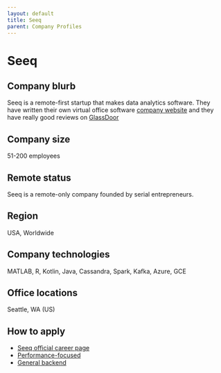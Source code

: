 ```yaml
---
layout: default
title: Seeq
parent: Company Profiles
---
```


# Seeq

## Company blurb

Seeq is a remote-first startup that makes data analytics software. They have written their own virtual office software [company website](https://qube.work) and they have really good reviews on [GlassDoor](https://www.glassdoor.com/Reviews/Seeq-Reviews-E898633.htm)

## Company size

51-200 employees

## Remote status

Seeq is a remote-only company founded by serial entrepreneurs. 

## Region

USA, Worldwide

## Company technologies

MATLAB, R, Kotlin, Java, Cassandra, Spark, Kafka, Azure, GCE

## Office locations

Seattle, WA (US)

## How to apply

- [Seeq official career page](https://www.seeq.com/about/careers)
- [Performance-focused](https://seeq.recruiterbox.com/jobs/fk01bfg?source=HackerNews)
- [General backend](https://seeq.recruiterbox.com/jobs/fk03iwi?source=HackerNews)
